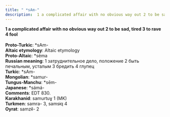 ```yaml
---
title: " *sAm-"
description:  1 a complicated affair with no obvious way out 2 to be sad, tired 3 to rave 4 fool
---
```

<p data-pagefind-weight="0.5">
<strong> 1 a complicated affair with no obvious way out 2 to be sad, tired 3 to rave 4 fool</strong><br><br>
<strong>Proto-Turkic</strong>:  *sAm-<br>
<strong>Altaic etymology</strong>:  Altaic etymology<br>
<strong> Proto-Altaic</strong>:  *sēma<br>
<strong>Russian meaning</strong>:  1 затруднительное дело, положение 2 быть печальным, усталым 3 бредить 4 глупец<br>
<strong>Turkic</strong>:  *sAm-<br>
<strong>Mongolian</strong>:  *samur-<br>
<strong>Tungus-Manchu</strong>:  *sēm-<br>
<strong>Japanese</strong>:  *sámá-<br>
<strong>Comments</strong>:  EDT 830.<br>
<strong>Karakhanid</strong>:  samurtuɣ 1 (MK)<br>
<strong>Turkmen</strong>:  samra- 3, samsɨq 4<br>
<strong>Oyrat</strong>:  samzɨl- 2<br>

</p>
